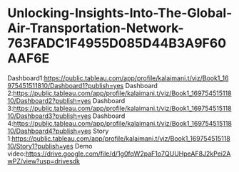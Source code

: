 # Unlocking-Insights-Into-The-Global-Air-Transportation-Network-763FADC1F4955D085D44B3A9F60AAF6E
Dashboard1:https://public.tableau.com/app/profile/kalaimani.t/viz/Book1_16975451511810/Dashboard1?publish=yes
Dashboard 2:https://public.tableau.com/app/profile/kalaimani.t/viz/Book1_16975451511810/Dashboard2?publish=yes
Dashboard 3:https://public.tableau.com/app/profile/kalaimani.t/viz/Book1_16975451511810/Dashboard3?publish=yes
Dashboard 4:https://public.tableau.com/app/profile/kalaimani.t/viz/Book1_16975451511810/Dashboard4?publish=yes
Story 1:https://public.tableau.com/app/profile/kalaimani.t/viz/Book1_16975451511810/Story1?publish=yes
Demo video:https://drive.google.com/file/d/1g0fqW2paF1o7QUUHpeAF8J2kPei2AwPZ/view?usp=drivesdk

